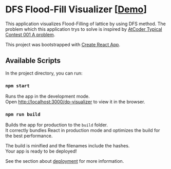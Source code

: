# DFS Flood-Fill Visualizer [[Demo](https://yokotani92.github.io/dfs-flood-fill-visualizer/)]


This application visualizes Flood-Filling of lattice by using DFS method.
The problem which this application trys to solve is inspired by [AtCoder Typical Contest 001 A problem](https://atc001.contest.atcoder.jp/tasks/dfs_a).

This project was bootstrapped with [Create React App](https://github.com/facebook/create-react-app).

## Available Scripts

In the project directory, you can run:

### `npm start`

Runs the app in the development mode.<br />
Open [http://localhost:3000/dp-visualizer](http://localhost:3000/dp-visualizer) to view it in the browser.

### `npm run build`

Builds the app for production to the `build` folder.<br />
It correctly bundles React in production mode and optimizes the build for the best performance.

The build is minified and the filenames include the hashes.<br />
Your app is ready to be deployed!

See the section about [deployment](https://facebook.github.io/create-react-app/docs/deployment) for more information.

